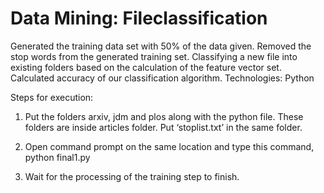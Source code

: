 # Data Mining: Fileclassification

Generated the training data set with 50% of the data given.
Removed the stop words from the generated training set.
Classifying a new file into existing folders based on the calculation of the feature vector set.
Calculated accuracy of our classification algorithm.
Technologies: Python

Steps for execution:

1. Put the folders arxiv, jdm and plos along with the python file. These folders are inside articles folder. Put ‘stoplist.txt’ in the same folder.

2. Open command prompt on the same location and type this command,
python final1.py

3. Wait for the processing of the training step to finish. 
